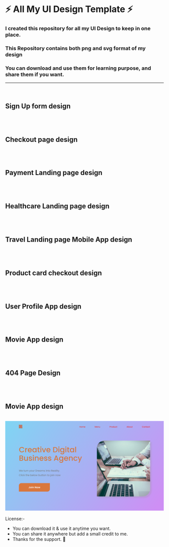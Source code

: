 # ⚡ All My UI Design Template ⚡ <br>

### I created this repository for all my UI Design to keep in one place.

### This Repository contains both png and svg format of my design

### You can download and use them for learning purpose, and share them if you want.

<hr>

<br>

## Sign Up form design

<br>
    <a href="./Sign up form - 01/01.svg"><img src="./Sign up form - 01/01.png" alt=""></a>

<br>

## Checkout page design

<br>
    <a href="./checkout page - 02/02.svg"><img src="./checkout page - 02/02.png" alt=""></a>

<br>

## Payment Landing page design

<br>
<a href="./payment landing page - 03/03.svg"><img src="./payment landing page - 03/03.png" alt=""></a>

<br>

## Healthcare Landing page design

<br>
<a href="./healthcare landing page - 04/04.svg"><img src="./healthcare landing page - 04/04.png" alt=""></a>

<br>

## Travel Landing page Mobile App design

<br>
<a href="./Travel page mobile app design - 05/05.svg"><img src="./Travel page mobile app design - 05/05.png" alt=""></a>

<br>

## Product card checkout design

<br>
<a href="./product card - 06/06.svg"><img src="./product card - 06/06.png" alt=""></a>

<br>

## User Profile App design

<br>
<a href="./user profile - 07/07.svg"><img src="./user profile - 07/07.png" alt=""></a>

<br>

## Movie App design

<br>
<a href="./movie app - 08/08.svg"><img src="./movie app - 08/08.png" alt=""></a>

<br>

## 404 Page Design

<br>
<a href="./page404-09/09.svg"><img src="./page404-09/09.png" alt=""></a>

<br>

## Movie App design

<br>
<a href="./creative-agency-10/10.svg"><img src="./creative-agency-10/10.png" alt=""></a>

License:-

- You can download it & use it anytime you want.
- You can share it anywhere but add a small credit to me.
- Thanks for the support. 💜
